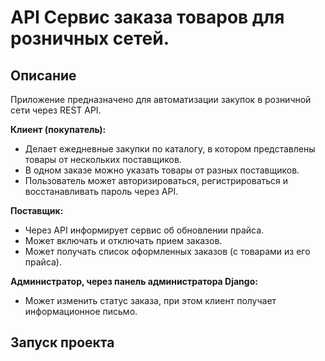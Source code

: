 # API Сервис заказа товаров для розничных сетей.

## Описание

Приложение предназначено для автоматизации закупок в розничной сети через REST API.

**Клиент (покупатель):**

- Делает ежедневные закупки по каталогу, в котором представлены товары от нескольких поставщиков.
- В одном заказе можно указать товары от разных поставщиков.
- Пользователь может авторизироваться, регистрироваться и восстанавливать пароль через API.
    
**Поставщик:**

- Через API информирует сервис об обновлении прайса.
- Может включать и отключать прием заказов.
- Может получать список оформленных заказов (с товарами из его прайса).

**Администратор, через панель администратора Django:**

- Может изменить статус заказа, при этом клиент получает информационное письмо.

## Запуск проекта
